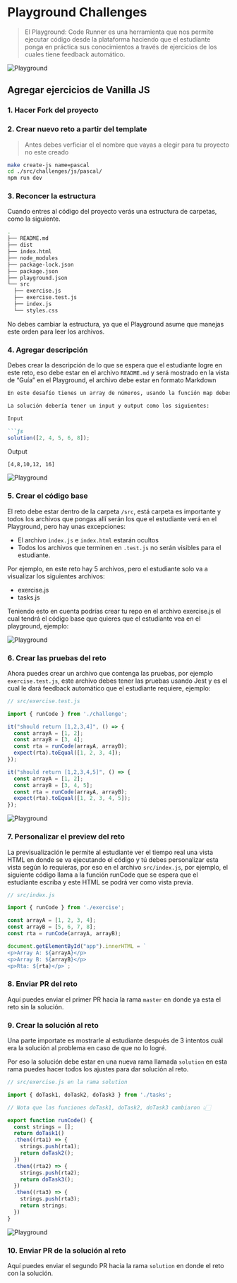 # Playground Challenges

> El Playground: Code Runner es una herramienta que nos permite ejecutar código desde la plataforma haciendo que el estudiante ponga en práctica sus conocimientos a través de ejercicios de los cuales tiene feedback automático.


![Playground](https://i.imgur.com/gb5cL8z.png)


## Agregar ejercicios de Vanilla JS

### 1. Hacer Fork del proyecto


### 2. Crear nuevo reto a partir del template

> Antes debes verficiar el el nombre que vayas a elegir para tu proyecto no este creado

```sh
make create-js name=pascal
cd ./src/challenges/js/pascal/
npm run dev
```

### 3. Reconcer la estructura

Cuando entres al código del proyecto verás una estructura de carpetas, como la siguiente.


```sh
.
├── README.md
├── dist
├── index.html
├── node_modules
├── package-lock.json
├── package.json
├── playground.json
└── src
  ├── exercise.js
  ├── exercise.test.js
  ├── index.js
  └── styles.css
```

No debes cambiar la estructura, ya que el Playground asume que manejas este orden para leer los archivos.


### 4. Agregar descripción

Debes crear la descripción de lo que se espera que el estudiante logre en este reto, eso debe estar en el archivo `README.md` y será mostrado en la vista de “Guía” en el Playground, el archivo debe estar en formato Markdown

```md
En este desafío tienes un array de números, usando la función map debes retornar todos los números del array multiplicados por dos.

La solución debería tener un input y output como los siguientes:

Input

```js
solution([2, 4, 5, 6, 8]);
```

Output

```sh
[4,8,10,12, 16]
```

![Playground](https://i.imgur.com/gb5cL8z.png)

### 5. Crear el código base

El reto debe estar dentro de la carpeta `/src`, está carpeta es importante y todos los archivos que pongas allí serán los que el estudiante verá en el Playground, pero hay unas excepciones:

- El archivo `index.js` e `index.html` estarán ocultos
- Todos los archivos que terminen en `.test.js` no serán visibles para el estudiante.

Por ejemplo, en este reto hay 5 archivos, pero el estudiante solo va a visualizar los siguientes archivos:

- exercise.js
- tasks.js



Teniendo esto en cuenta podrías crear tu repo en el archivo exercise.js el cual tendrá el código base que quieres que el estudiante vea en el playground, ejemplo:

![Playground](https://i.imgur.com/sS5wXHS.png)

### 6. Crear las pruebas del reto

Ahora puedes crear un archivo que contenga las pruebas, por ejemplo `exercise.test.js`, este archivo debes tener las pruebas usando Jest y es el cual le dará feedback automático que el estudiante requiere, ejemplo:

```js
// src/exercise.test.js

import { runCode } from './challenge';

it("should return [1,2,3,4]", () => {
  const arrayA = [1, 2];
  const arrayB = [3, 4];
  const rta = runCode(arrayA, arrayB);
  expect(rta).toEqual([1, 2, 3, 4]);
});

it("should return [1,2,3,4,5]", () => {
  const arrayA = [1, 2];
  const arrayB = [3, 4, 5];
  const rta = runCode(arrayA, arrayB);
  expect(rta).toEqual([1, 2, 3, 4, 5]);
});
```

![Playground](https://i.imgur.com/JheFk4C.png)

### 7. Personalizar el preview del reto


La previsualización le permite al estudiante ver el tiempo real una vista HTML en donde se va ejecutando el código y tú debes personalizar esta vista según lo requieras, por eso en el archivo `src/index.js`, por ejemplo, el siguiente código llama a la función runCode que se espera que el estudiante escriba y este HTML se podrá ver como vista previa.

```js
// src/index.js

import { runCode } from './exercise';

const arrayA = [1, 2, 3, 4];
const arrayB = [5, 6, 7, 8];
const rta = runCode(arrayA, arrayB);

document.getElementById("app").innerHTML = `
<p>Array A: ${arrayA}</p>
<p>Array B: ${arrayB}</p>
<p>Rta: ${rta}</p>`;
```

### 8. Enviar PR del reto

Aquí puedes enviar el primer PR hacia la rama `master` en donde ya esta el reto sin la solución.

### 9. Crear la solución al reto


Una parte importate es mostrarle al estudiante después de 3 intentos cuál era la solución al problema en caso de que no lo logré.

Por eso la solución debe estar en una nueva rama llamada `solution` en esta rama puedes hacer todos los ajustes para dar solución al reto.

```js
// src/exercise.js en la rama solution

import { doTask1, doTask2, doTask3 } from './tasks';

// Nota que las funciones doTask1, doTask2, doTask3 cambiaron 👆🏻

export function runCode() {
  const strings = [];
  return doTask1()
  .then((rta1) => {
    strings.push(rta1);
    return doTask2();
  })
  .then((rta2) => {
    strings.push(rta2);
    return doTask3();
  })
  .then((rta3) => {
    strings.push(rta3);
    return strings;
  })
}
```


![Playground](https://i.imgur.com/4Q1SKU7.png)


### 10. Enviar PR de la solución al reto

Aquí puedes enviar el segundo PR hacia la rama `solution` en donde el reto con la solución.
